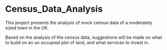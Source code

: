 # Census_Data_Analysis

This project presents the analysis of mock census data of a moderately sized town in the UK.

Based on the analysis of the census data, suggestions will be made on what to build on an un occupied plot of land, and what services to invest in.
